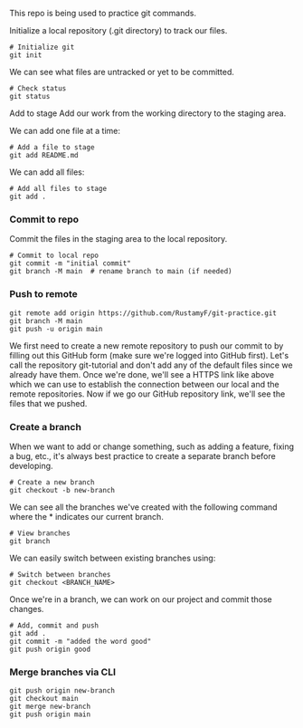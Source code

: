 This repo is being used to practice git commands.  

Initialize a local repository (.git directory) to track our files.
```
# Initialize git
git init
```

We can see what files are untracked or yet to be committed.
```
# Check status
git status
```

Add to stage
Add our work from the working directory to the staging area.

We can add one file at a time:
```
# Add a file to stage
git add README.md
```
We can add all files:
```
# Add all files to stage
git add .
```

### Commit to repo
Commit the files in the staging area to the local repository. 
```
# Commit to local repo
git commit -m "initial commit"
git branch -M main  # rename branch to main (if needed)
```
### Push to remote
```
git remote add origin https://github.com/RustamyF/git-practice.git
git branch -M main
git push -u origin main
```

We first need to create a new remote repository to push our commit to by filling 
out this GitHub form (make sure we're logged into GitHub first). Let's call the 
repository git-tutorial and don't add any of the default files since we already
 have them. Once we're done, we'll see a HTTPS link like above which we can use
  to establish the connection between our local and the remote repositories.
   Now if we go our GitHub repository link, we'll see the files that we pushed.


### Create a branch
When we want to add or change something, such as adding a feature, fixing a 
bug, etc., it's always best practice to create a separate branch before developing.

```
# Create a new branch
git checkout -b new-branch
```
We can see all the branches we've created with the following 
command where the * indicates our current branch.

```
# View branches
git branch
```

We can easily switch between existing branches using:

```
# Switch between branches
git checkout <BRANCH_NAME>
```

Once we're in a branch, we can work on our project and commit those changes.
```
# Add, commit and push
git add .
git commit -m "added the word good"
git push origin good
```

### Merge branches via CLI
```
git push origin new-branch
git checkout main
git merge new-branch
git push origin main
```
